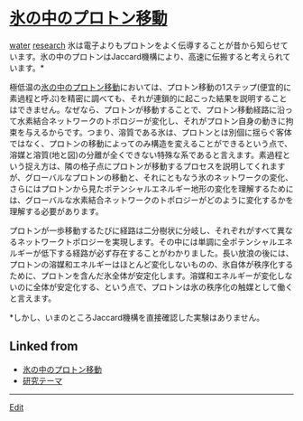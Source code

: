 # [氷の中のプロトン移動](氷の中のプロトン移動.md)

[water](water.md) [research](research.md) 
氷は電子よりもプロトンをよく伝導することが昔から知らせています。氷の中のプロトンはJaccard機構により、高速に伝搬すると考えられています。*



極低温の[氷の中のプロトン移動](氷の中のプロトン移動.md)においては、プロトン移動の1ステップ(便宜的に素過程と呼ぶ)を精密に調べても、それが連鎖的に起こった結果を説明することはできません。なぜなら、プロトンが移動することで、プロトン移動経路に沿って水素結合ネットワークのトポロジーが変化し、それがプロトン自身の動きに拘束を与えるからです。つまり、溶質である氷は、プロトンとは別個に揺らぐ客体ではなく、プロトンの移動によってのみ構造を変えることができるという点で、溶媒と溶質(地と図)の分離が全くできない特殊な系であると言えます。素過程という捉え方は、隣の格子点にプロトンが移動するプロセスを説明してくれますが、グローバルなプロトンの移動と、それにともなう氷のネットワークの変化、さらにはプロトンから見たポテンシャルエネルギー地形の変化を理解するためには、グローバルな水素結合ネットワークのトポロジーがどのように変化するかを理解する必要があります。



プロトンが一歩移動するたびに経路は二分樹状に分岐し、それぞれがすべて異なるネットワークトポロジーを実現します。その中には単調に全ポテンシャルエネルギーが低下する経路が必ず存在することがわかりました。長い放浪の後には、プロトンの溶媒和エネルギーはほとんど変化しないものの、氷自体が秩序化するために、プロトンを含んだ氷全体が安定化します。溶媒和エネルギーが変化しないのに全体が安定化する、という点で、プロトンは氷の秩序化の触媒として働くと言えます。



*しかし、いまのところJaccard機構を直接確認した実験はありません。



## Linked from

* [氷の中のプロトン移動](氷の中のプロトン移動.md)
* [研究テーマ](研究テーマ.md)


----
[Edit](https://github.com/vitroid/vitroid.github.io/edit/master/MD/氷の中のプロトン移動.md)
